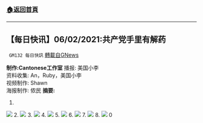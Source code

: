 ###  [:house:返回首頁](https://github.com/ourhimalayas/txt)
---

## 【每日快讯】06/02/2021:共产党手里有解药
` GM132 每日快訊` [轉載自GNews](https://gnews.org/zh-hans/886009/)

**制作:Cantonese工作室**
播报: 美国小李
<br>资料收集: An，Ruby，美国小李
<br>视频制作: Shawn
<br>海报制作: 侬民
**摘要:**

1.
![]()![](https://gnews.org/wp-content/uploads/2021/02/20210206-zhTW-01.jpg)
2.
![]()![](https://gnews.org/wp-content/uploads/2021/02/20210206-zhTW-02.jpg)
3.
![]()![](https://gnews.org/wp-content/uploads/2021/02/20210206-zhTW-03.jpg)
4.
![]()![](https://gnews.org/wp-content/uploads/2021/02/20210206-zhTW-04.jpg)
5.
![]()![](https://gnews.org/wp-content/uploads/2021/02/20210206-zhTW-05.jpg)
6.
![]()![](https://gnews.org/wp-content/uploads/2021/02/20210206-zhTW-06.jpg)
7.
![]()![](https://gnews.org/wp-content/uploads/2021/02/20210206-zhTW-07.jpg)
8.
![]()![](https://gnews.org/wp-content/uploads/2021/02/20210206-zhTW-08.jpg)
0
